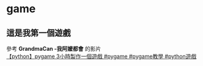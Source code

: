 # game
這是我第一個遊戲
---
參考 __**GrandmaCan -我阿嬤都會**__ 的影片    
[【python】pygame 3小時製作一個遊戲 #pygame #pygame教學 #python遊戲](https://youtu.be/61eX0bFAsYs?si=MGJqJk8cS9Os14Dg "python game")

